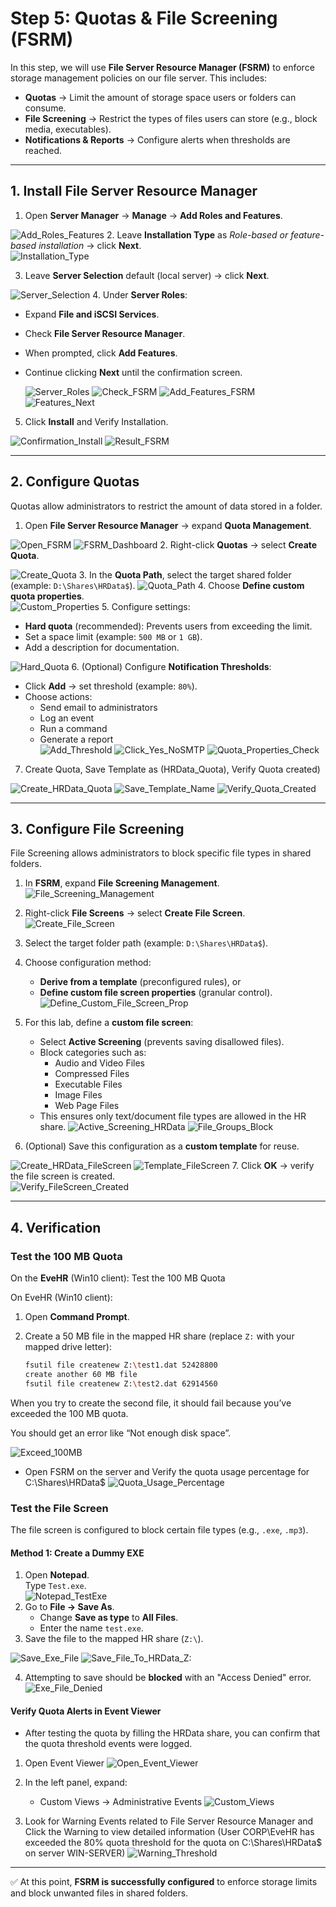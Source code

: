 # Step 5: Quotas & File Screening (FSRM)

In this step, we will use **File Server Resource Manager (FSRM)** to enforce storage management policies on our file server. This includes:  

- **Quotas** → Limit the amount of storage space users or folders can consume.  
- **File Screening** → Restrict the types of files users can store (e.g., block media, executables).  
- **Notifications & Reports** → Configure alerts when thresholds are reached.  


---

## 1. Install File Server Resource Manager

1. Open **Server Manager** → **Manage** → **Add Roles and Features**.

![Add_Roles_Features](images/1_Add_Roles_Features.png)
2. Leave **Installation Type** as *Role-based or feature-based installation* → click **Next**.  
![Installation_Type](images/2_Installation_Type.png)


3. Leave **Server Selection** default (local server) → click **Next**.

![Server_Selection](images/3_Server_Selection.png)
4. Under **Server Roles**:  
   - Expand **File and iSCSI Services**.  
   - Check **File Server Resource Manager**.  
   - When prompted, click **Add Features**.  
   - Continue clicking **Next** until the confirmation screen.

     ![Server_Roles](images/4_Server_Roles.png)
     ![Check_FSRM](images/5_Check_FSRM.png)
     ![Add_Features_FSRM](images/6_Add_Features_FSRM.png)
     ![Features_Next](images/7_Features_Next.png)
5. Click **Install** and Verify Installation.

![Confirmation_Install](images/8_Confirmation_Install.png)
![Result_FSRM](images/9_Result_FSRM.png)
 

---

## 2. Configure Quotas

Quotas allow administrators to restrict the amount of data stored in a folder.  

1. Open **File Server Resource Manager** → expand **Quota Management**.

![Open_FSRM](images/10_Open_FSRM.png)
![FSRM_Dashboard](images/11_FSRM_Dashboard.png)
2. Right-click **Quotas** → select **Create Quota**.  

![Create_Quota](images/12_Create_Quota.png)
3. In the **Quota Path**, select the target shared folder (example: `D:\Shares\HRData$`). 
![Quota_Path](images/13_Quota_Path.png)
4. Choose **Define custom quota properties**.  
![Custom_Properties](images/14_Custom_Properties.png)
5. Configure settings:  
   - **Hard quota** (recommended): Prevents users from exceeding the limit.  
   - Set a space limit (example: `500 MB` or `1 GB`).  
   - Add a description for documentation.

![Hard_Quota](images/15_Hard_Quota.png)
6. (Optional) Configure **Notification Thresholds**:  
   - Click **Add** → set threshold (example: `80%`).  
   - Choose actions:  
     - Send email to administrators  
     - Log an event  
     - Run a command  
     - Generate a report  
![Add_Threshold](images/16_Add_Threshold.png)
![Click_Yes_NoSMTP](images/17_Click_Yes_NoSMTP.png)
![Quota_Properties_Check](images/18_Quota_Properties_Check.png)

7. Create Quota, Save Template as (HRData_Quota), Verify Quota created)


![Create_HRData_Quota](images/19_Create_HRData_Quota.png)
![Save_Template_Name](images/20_Save_Template_Name.png)
![Verify_Quota_Created](images/21_Verify_Quota_Created.png)

---

## 3. Configure File Screening

File Screening allows administrators to block specific file types in shared folders.  

1. In **FSRM**, expand **File Screening Management**.
![File_Screening_Management](images/22_File_Screening_Management.png)

2. Right-click **File Screens** → select **Create File Screen**.
![Create_File_Screen](images/23_Create_File_Screen.png)
 
3. Select the target folder path (example: `D:\Shares\HRData$`).  
4. Choose configuration method:  
   - **Derive from a template** (preconfigured rules), or  
   - **Define custom file screen properties** (granular control).
     ![Define_Custom_File_Screen_Prop](images/24_Define_Custom_File_Screen_Prop.png)
5. For this lab, define a **custom file screen**:  
   - Select **Active Screening** (prevents saving disallowed files).  
   - Block categories such as:  
     - Audio and Video Files  
     - Compressed Files  
     - Executable Files  
     - Image Files  
     - Web Page Files  
   - This ensures only text/document file types are allowed in the HR share.
   ![Active_Screening_HRData](images/25_Active_Screening_HRData.png)
   ![File_Groups_Block](images/26_File_Groups_Block.png)
6. (Optional) Save this configuration as a **custom template** for reuse.

![Create_HRData_FileScreen](images/27_Create_HRData_FileScreen.png)
![Template_FileScreen](images/28_Template_FileScreen.png)
7. Click **OK** → verify the file screen is created.  
![Verify_FileScreen_Created](images/29_Verify_FileScreen_Created.png)

---

## 4. Verification

### Test the 100 MB Quota

On the **EveHR** (Win10 client):
Test the 100 MB Quota

On EveHR (Win10 client):

1. Open **Command Prompt**.
2. Create a 50 MB file in the mapped HR share (replace `Z:` with your mapped drive letter):

   ```bash
   fsutil file createnew Z:\test1.dat 52428800
   create another 60 MB file
   fsutil file createnew Z:\test2.dat 62914560
   ```

When you try to create the second file, it should fail because you’ve exceeded the 100 MB quota.

You should get an error like “Not enough disk space”.

![Exceed_100MB](images/30_Exceed_100MB.png)

- Open FSRM on the server and Verify the quota usage percentage for C:\Shares\HRData$
 ![Quota_Usage_Percentage](images/35_Quota_Usage_Percentage.png)


### Test the File Screen

The file screen is configured to block certain file types (e.g., `.exe`, `.mp3`).

#### Method 1: Create a Dummy EXE

1. Open **Notepad**.  
   Type `Test.exe`.  
![Notepad_TestExe](images/31_Notepad_TestExe.png)
2. Go to **File → Save As**.  
   - Change **Save as type** to **All Files**.  
   - Enter the name `test.exe`.
3. Save the file to the mapped HR share (`Z:\`).

![Save_Exe_File](images/32_Save_Exe_File.png)
![Save_File_To_HRData_Z:](images/33_Save_File_To_HRData_Z:.png)

4. Attempting to save should be **blocked** with an "Access Denied" error.
![Exe_File_Denied](images/34_Exe_File_Denied.png)

#### Verify Quota Alerts in Event Viewer

- After testing the quota by filling the HRData share, you can confirm that the quota threshold events were logged.

1. Open Event Viewer
![Open_Event_Viewer](images/35_Open_Event_Viewer.png)

2. In the left panel, expand:
   - Custom Views → Administrative Events
![Custom_Views](images/36_Custom_Views.png)

3. Look for Warning Events related to File Server Resource Manager and Click the Warning to view detailed information (User CORP\EveHR has exceeded the 80% quota threshold 
for the quota on C:\Shares\HRData$ on server WIN-SERVER)
![Warning_Threshold](images/37_Warning_Threshold.png)

---

✅ At this point, **FSRM is successfully configured** to enforce storage limits and block unwanted files in shared folders.  
